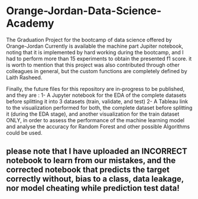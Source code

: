 # Orange-Jordan-Data-Science-Academy
The Graduation Project for the bootcamp of data science offered by Orange-Jordan
Currently is available the machine part Jupiter notebook, noting that it is implemented by hard working during the bootcamp, and I had to perform more than 15 experiments to obtain the presented f1 score. 
it is worth to mention that this project was also contributed through other colleagues in general, but the custom functions are completely defined by Laith Rasheed. 

Finally, the future files for this repository are in-progress to be published, and they are : 
1- A Jupyter notebook for the EDA of the complete datasets before splitting it into 3 datasets (train, validate, and test)
2- A Tableau link to the visualization performed for both, the complete dataset before splitting it (during the EDA stage), and another visualization for the train dataset ONLY, in order to assess the performance of the machine learning model and analyse the accuracy for Random Forest and other possible Algorithms could be used. 
## please note that I have uploaded an INCORRECT notebook to learn from our mistakes, and the corrected notebook that predicts the target correctly without, bias to a class, data leakage, nor model cheating while prediction test data!
